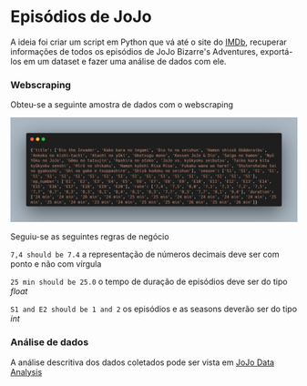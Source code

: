 # Episódios de JoJo

A ideia foi criar um script em Python que vá até o site do [IMDb](https://www.imdb.com/), recuperar informações de todos os episódios de JoJo Bizarre's Adventures, exportá-los em um dataset e fazer uma análise de dados com ele. 

### Webscraping

Obteu-se a seguinte amostra de dados com o webscraping

![](./assets/carbon.png)

Seguiu-se as seguintes regras de negócio

`7,4 should be 7.4` a representação de números decimais deve ser com ponto e não com vírgula

`25 min should be 25.0` o tempo de duração de episódios deve ser do tipo *float*

`S1 and E2 should be 1 and 2` os episódios e as seasons deverão ser do tipo *int*

### Análise de dados

A análise descritiva dos dados coletados pode ser vista em [JoJo Data Analysis](https://github.com/raphaelramosds/jojo-anime/blob/main/JoJo%20Episodes%20Analysis.ipynb)
